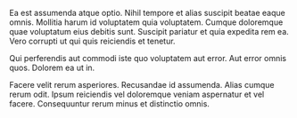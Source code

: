 Ea est assumenda atque optio. Nihil tempore et alias suscipit beatae eaque omnis. Mollitia harum id voluptatem quia voluptatem. Cumque doloremque quae voluptatum eius debitis sunt. Suscipit pariatur et quia expedita rem ea. Vero corrupti ut qui quis reiciendis et tenetur.
 Qui perferendis aut commodi iste quo voluptatem aut error. Aut error omnis quos. Dolorem ea ut in.
 Facere velit rerum asperiores. Recusandae id assumenda. Alias cumque rerum odit. Ipsum reiciendis vel doloremque veniam aspernatur et vel facere. Consequuntur rerum minus et distinctio omnis.